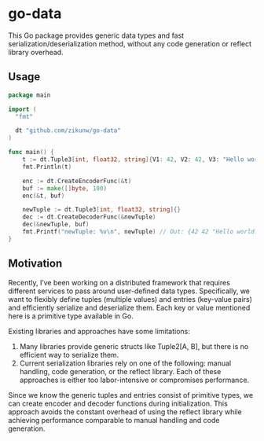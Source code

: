 # go-data

This Go package provides generic data types and fast serialization/deserialization method, without any code generation
or reflect library overhead.

## Usage

``` go
package main

import (
  "fmt"

  dt "github.com/zikunw/go-data"
)

func main() {
	t := dt.Tuple3[int, float32, string]{V1: 42, V2: 42, V3: "Hello world."}
	fmt.Println(t)

	enc := dt.CreateEncoderFunc(&t)
	buf := make([]byte, 100)
	enc(&t, buf)

	newTuple := dt.Tuple3[int, float32, string]{}
	dec := dt.CreateDecoderFunc(&newTuple)
	dec(&newTuple, buf)
	fmt.Printf("newTuple: %v\n", newTuple) // Out: {42 42 "Hello world."}
}
```

## Motivation

Recently, I’ve been working on a distributed framework that requires different services to pass around user-defined data types. Specifically, we want to flexibly define tuples (multiple values) and entries (key-value pairs) and efficiently serialize and deserialize them. Each key or value mentioned here is a primitive type available in Go.

Existing libraries and approaches have some limitations:

1. Many libraries provide generic structs like Tuple2[A, B], but there is no efficient way to serialize them.
2. Current serialization libraries rely on one of the following: manual handling, code generation, or the reflect library. Each of these approaches is either too labor-intensive or compromises performance.

Since we know the generic tuples and entries consist of primitive types, we can create encoder and decoder functions during initialization. This approach avoids the constant overhead of using the reflect library while achieving performance comparable to manual handling and code generation.